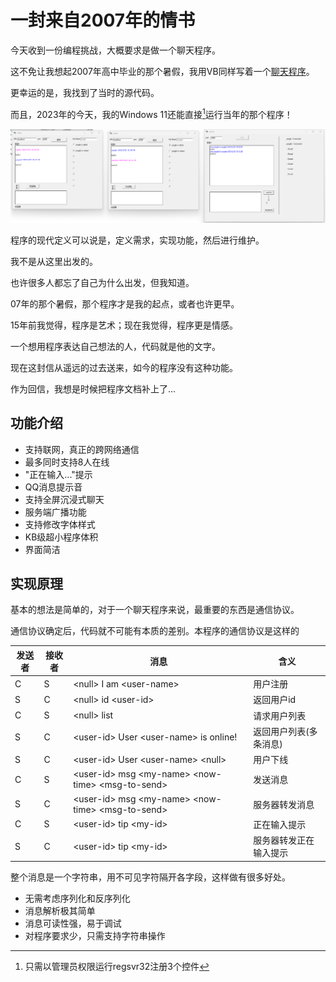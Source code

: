 # 一封来自2007年的情书

今天收到一份编程挑战，大概要求是做一个聊天程序。

这不免让我想起2007年高中毕业的那个暑假，我用VB同样写着一个[聊天程序](download/vb聊天程序1.9.zip)。

更幸运的是，我找到了当时的源代码。

而且，2023年的今天，我的Windows 11还能直接[^1]运行当年的那个程序！

![](../images/love_letter_2007.png)

程序的现代定义可以说是，定义需求，实现功能，然后进行维护。

我不是从这里出发的。

也许很多人都忘了自己为什么出发，但我知道。

07年的那个暑假，那个程序才是我的起点，或者也许更早。

15年前我觉得，程序是艺术；现在我觉得，程序更是情感。

一个想用程序表达自己想法的人，代码就是他的文字。

现在这封信从遥远的过去送来，如今的程序没有这种功能。

作为回信，我想是时候把程序文档补上了...

## 功能介绍
- 支持联网，真正的跨网络通信
- 最多同时支持8人在线
- "正在输入..."提示
- QQ消息提示音
- 支持全屏沉浸式聊天
- 服务端广播功能
- 支持修改字体样式
- KB级超小程序体积
- 界面简洁

## 实现原理
基本的想法是简单的，对于一个聊天程序来说，最重要的东西是通信协议。

通信协议确定后，代码就不可能有本质的差别。本程序的通信协议是这样的

| 发送者 | 接收者 | 消息 | 含义 |
|--|--|--|--|
| C | S | \<null\> I am \<user-name\> | 用户注册 |
| S | C | \<null\> id \<user-id\> | 返回用户id |
| C | S | \<null\> list | 请求用户列表 |
| S | C | \<user-id\> User \<user-name\> is online! | 返回用户列表(多条消息) |
| S | C | \<user-id\> User \<user-name\> <null\> | 用户下线 |
| C | S | \<user-id\> msg \<my-name\> \<now-time\> \<msg-to-send\> | 发送消息
| S | C | \<user-id\> msg \<my-name\> \<now-time\> \<msg-to-send\> | 服务器转发消息
| C | S | \<user-id\> tip \<my-id\> | 正在输入提示
| S | C | \<user-id\> tip \<my-id\> | 服务器转发正在输入提示

整个消息是一个字符串，用不可见字符隔开各字段，这样做有很多好处。
- 无需考虑序列化和反序列化
- 消息解析极其简单
- 消息可读性强，易于调试
- 对程序要求少，只需支持字符串操作

[^1]: 只需以管理员权限运行regsvr32注册3个控件
